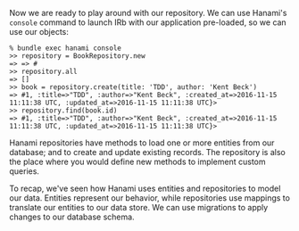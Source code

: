 Now we are ready to play around with our repository. We can use Hanami's `console` command to launch IRb with our application pre-loaded, so we can use our objects:
    
    
    % bundle exec hanami console
    >> repository = BookRepository.new
    => => #
    >> repository.all
    => []
    >> book = repository.create(title: 'TDD', author: 'Kent Beck')
    => #1, :title=>"TDD", :author=>"Kent Beck", :created_at=>2016-11-15 11:11:38 UTC, :updated_at=>2016-11-15 11:11:38 UTC}>
    >> repository.find(book.id)
    => #1, :title=>"TDD", :author=>"Kent Beck", :created_at=>2016-11-15 11:11:38 UTC, :updated_at=>2016-11-15 11:11:38 UTC}>
    

Hanami repositories have methods to load one or more entities from our database; and to create and update existing records. The repository is also the place where you would define new methods to implement custom queries.

To recap, we've seen how Hanami uses entities and repositories to model our data. Entities represent our behavior, while repositories use mappings to translate our entities to our data store. We can use migrations to apply changes to our database schema.
